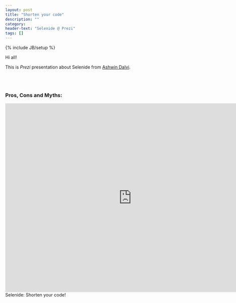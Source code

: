 ```yaml
---
layout: post
title: "Shorten your code"
description: ""
category:
header-text: "Selenide @ Prezi"
tags: []
---
```

{% include JB/setup %}

Hi all!

This is _Prezi_ presentation about Selenide from [Ashwin Dalvi](http://prezi.com/user/-yv8ll42j1_i/).

<br/>
<br/>

### Pros, Cons and Myths:

<iframe src="http://prezi.com/embed/d18jggopjyaj/?bgcolor=ffffff&amp;lock_to_path=0&amp;autoplay=0&amp;autohide_ctrls=0&amp;features=undefined&amp;disabled_features=undefined&amp;html5=1" width="800" height="600" frameBorder="0" webkitAllowFullScreen mozAllowFullscreen allowfullscreen></iframe>


<br/>
Selenide: Shorten your code!

<br/>